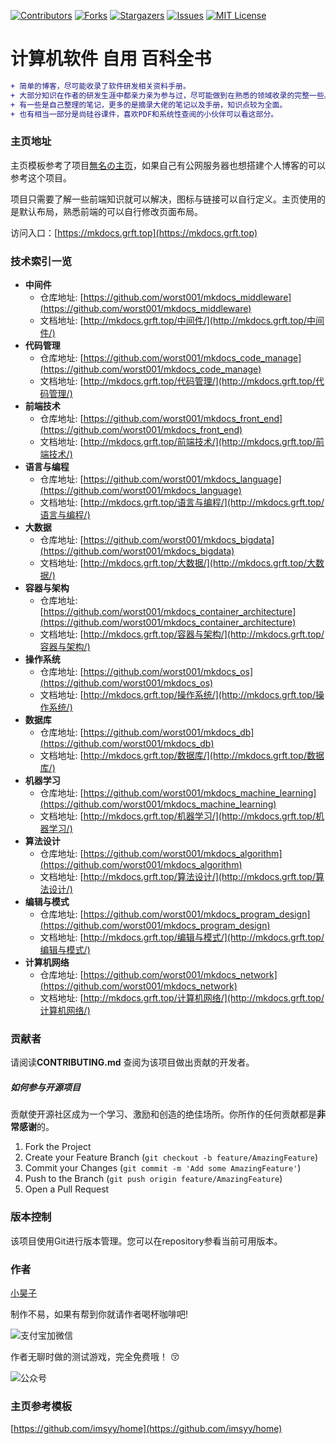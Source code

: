 <!-- PROJECT SHIELDS -->

[![Contributors][contributors-shield]][contributors-url]
[![Forks][forks-shield]][forks-url]
[![Stargazers][stars-shield]][stars-url]
[![Issues][issues-shield]][issues-url]
[![MIT License][license-shield]][license-url]
<!-- [![LinkedIn][linkedin-shield]][linkedin-url] -->

<!-- PROJECT LOGO -->



# 计算机软件 自用 百科全书

```diff
+ 简单的博客，尽可能收录了软件研发相关资料手册。
+ 大部分知识在作者的研发生涯中都亲力亲为参与过，尽可能做到在熟悉的领域收录的完整一些。
+ 有一些是自己整理的笔记，更多的是摘录大佬的笔记以及手册，知识点较为全面。
+ 也有相当一部分是尚硅谷课件，喜欢PDF和系统性查阅的小伙伴可以看这部分。
```


### 主页地址

主页模板参考了项目[無名の主页](https://github.com/imsyy/home)，如果自己有公网服务器也想搭建个人博客的可以参考这个项目。

项目只需要了解一些前端知识就可以解决，图标与链接可以自行定义。主页使用的是默认布局，熟悉前端的可以自行修改页面布局。

访问入口：[https://mkdocs.grft.top](https://mkdocs.grft.top)


### 技术索引一览

- **中间件**
    - 仓库地址: [https://github.com/worst001/mkdocs_middleware](https://github.com/worst001/mkdocs_middleware)
    - 文档地址: [http://mkdocs.grft.top/中间件/](http://mkdocs.grft.top/中间件/)
- **代码管理**
    - 仓库地址: [https://github.com/worst001/mkdocs_code_manage](https://github.com/worst001/mkdocs_code_manage)
    - 文档地址: [http://mkdocs.grft.top/代码管理/](http://mkdocs.grft.top/代码管理/)
- **前端技术**
    - 仓库地址: [https://github.com/worst001/mkdocs_front_end](https://github.com/worst001/mkdocs_front_end)
    - 文档地址: [http://mkdocs.grft.top/前端技术/](http://mkdocs.grft.top/前端技术/)
- **语言与编程**
    - 仓库地址: [https://github.com/worst001/mkdocs_language](https://github.com/worst001/mkdocs_language)
    - 文档地址: [http://mkdocs.grft.top/语言与编程/](http://mkdocs.grft.top/语言与编程/)
- **大数据**
    - 仓库地址: [https://github.com/worst001/mkdocs_bigdata](https://github.com/worst001/mkdocs_bigdata)
    - 文档地址: [http://mkdocs.grft.top/大数据/](http://mkdocs.grft.top/大数据/)
- **容器与架构**
    - 仓库地址: [https://github.com/worst001/mkdocs_container_architecture](https://github.com/worst001/mkdocs_container_architecture)
    - 文档地址: [http://mkdocs.grft.top/容器与架构/](http://mkdocs.grft.top/容器与架构/)
- **操作系统**
    - 仓库地址: [https://github.com/worst001/mkdocs_os](https://github.com/worst001/mkdocs_os)
    - 文档地址: [http://mkdocs.grft.top/操作系统/](http://mkdocs.grft.top/操作系统/)
- **数据库**
    - 仓库地址: [https://github.com/worst001/mkdocs_db](https://github.com/worst001/mkdocs_db)
    - 文档地址: [http://mkdocs.grft.top/数据库/](http://mkdocs.grft.top/数据库/)
- **机器学习**
    - 仓库地址: [https://github.com/worst001/mkdocs_machine_learning](https://github.com/worst001/mkdocs_machine_learning)
    - 文档地址: [http://mkdocs.grft.top/机器学习/](http://mkdocs.grft.top/机器学习/)
- **算法设计**
    - 仓库地址: [https://github.com/worst001/mkdocs_algorithm](https://github.com/worst001/mkdocs_algorithm)
    - 文档地址: [http://mkdocs.grft.top/算法设计/](http://mkdocs.grft.top/算法设计/)
- **编辑与模式**
    - 仓库地址: [https://github.com/worst001/mkdocs_program_design](https://github.com/worst001/mkdocs_program_design)
    - 文档地址: [http://mkdocs.grft.top/编辑与模式/](http://mkdocs.grft.top/编辑与模式/)
- **计算机网络**
    - 仓库地址: [https://github.com/worst001/mkdocs_network](https://github.com/worst001/mkdocs_network)
    - 文档地址: [http://mkdocs.grft.top/计算机网络/](http://mkdocs.grft.top/计算机网络/)



### 贡献者

请阅读**CONTRIBUTING.md** 查阅为该项目做出贡献的开发者。

##### 如何参与开源项目

贡献使开源社区成为一个学习、激励和创造的绝佳场所。你所作的任何贡献都是**非常感谢**的。

1. Fork the Project
2. Create your Feature Branch (`git checkout -b feature/AmazingFeature`)
3. Commit your Changes (`git commit -m 'Add some AmazingFeature'`)
4. Push to the Branch (`git push origin feature/AmazingFeature`)
5. Open a Pull Request


### 版本控制

该项目使用Git进行版本管理。您可以在repository参看当前可用版本。

### 作者

[小昊子](https://github.com/worst001)

制作不易，如果有帮到你就请作者喝杯咖啡吧!

![支付宝加微信](https://xiyou-oss.oss-cn-shanghai.aliyuncs.com/%E5%85%AC%E4%BC%97%E5%8F%B7%E4%B8%8E%E6%94%AF%E4%BB%98/%E6%94%AF%E4%BB%98%E5%AE%9D%E5%8A%A0%E5%BE%AE%E4%BF%A1.jpg)

作者无聊时做的测试游戏，完全免费哦！ :kissing_closed_eyes:


![公众号](https://xiyou-oss.oss-cn-shanghai.aliyuncs.com/%E5%85%AC%E4%BC%97%E5%8F%B7%E4%B8%8E%E6%94%AF%E4%BB%98/%E5%85%AC%E4%BC%97%E5%8F%B7%E5%B0%8F.jpg)


### 主页参考模板

[https://github.com/imsyy/home](https://github.com/imsyy/home)


<!-- links -->
[your-project-path]:shaojintian/Best_README_template
[contributors-shield]: https://img.shields.io/github/contributors/worst001/mkdocs_home.svg?style=flat-square
[contributors-url]: https://github.com/worst001/mkdocs_home/graphs/contributors
[forks-shield]: https://img.shields.io/github/forks/worst001/mkdocs_home.svg?style=flat-square
[forks-url]: https://github.com/worst001/mkdocs_home/network/members
[stars-shield]: https://img.shields.io/github/stars/worst001/mkdocs_home.svg?style=flat-square
[stars-url]: https://github.com/worst001/mkdocs_home/stargazers
[issues-shield]: https://img.shields.io/github/issues/worst001/mkdocs_home.svg?style=flat-square
[issues-url]: https://img.shields.io/github/issues/worst001/mkdocs_home.svg
[license-shield]: https://img.shields.io/github/license/worst001/mkdocs_home.svg?style=flat-square
[license-url]: https://github.com/worst001/mkdocs_home/blob/main/LICENSE.txt

